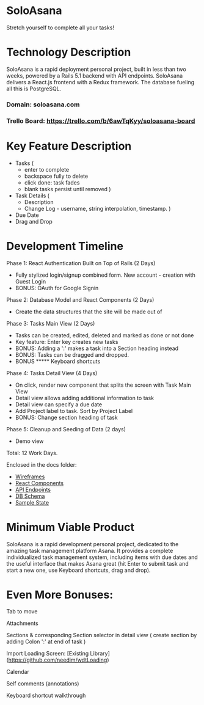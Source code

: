 # SoloAsana
Stretch yourself to complete all your tasks!

# Technology Description
SoloAsana is a rapid deployment personal project, built in less than two weeks, powered by a Rails 5.1 backend with API endpoints.
SoloAsana delivers a React.js frontend with a Redux framework.
The database fueling all this is PostgreSQL.

### Domain: soloasana.com
### Trello Board: https://trello.com/b/6awTqKyy/soloasana-board

# Key Feature Description
* Tasks (
  - enter to complete
  - backspace fully to delete
  - click done: task fades
  - blank tasks persist until removed
  )
* Task Details (
  - Description
  - Change Log - username, string interpolation, timestamp.
  )
* Due Date
* Drag and Drop

# Development Timeline

Phase 1: React Authentication Built on Top of Rails (2 Days)

- Fully stylized login/signup combined form. New account - creation with Guest Login
- BONUS: OAuth for Google Signin

Phase 2: Database Model and React Components (2 Days)
- Create the data structures that the site will be made out of

Phase 3: Tasks Main View (2 Days)
- Tasks can be created, edited, deleted and marked as done or not done
- Key feature: Enter key creates new tasks
- BONUS: Adding a ':' makes a task into a Section heading instead
- BONUS: Tasks can be dragged and dropped.
- BONUS ***** Keyboard shortcuts

Phase 4: Tasks Detail View (4 Days)
  - On click, render new component that splits the screen with Task Main View
  - Detail view allows adding additional information to task
  - Detail view can specify a due date
  - Add Project label to task. Sort by Project Label
  - BONUS: Change section heading of task

Phase 5: Cleanup and Seeding of Data (2 days)
- Demo view

Total: 12 Work Days.


Enclosed in the docs folder:

* [Wireframes](./Wireframes)
* [React Components](component-hierarchy.md)
* [API Endpoints](api-endpoints.md)
* [DB Schema](schema.md)
* [Sample State](sample-state.md)


# Minimum Viable Product

SoloAsana is a rapid development personal project, dedicated to the amazing task management platform Asana. It provides a complete individualized task management system, including items with due dates and the useful interface that makes Asana great (hit Enter to submit task and start a new one, use Keyboard shortcuts, drag and drop).

# Even More Bonuses:
Tab to move

Attachments

Sections & corresponding Section selector in detail view (
  create section by adding Colon ':' at end of task
  )

Import Loading Screen: [Existing Library] (https://github.com/needim/wdtLoading)

Calendar

Self comments (annotations)

Keyboard shortcut walkthrough
